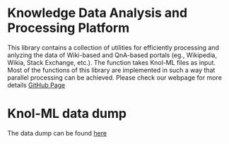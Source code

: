 # Knowledge Data Analysis and Processing Platform
This library contains a collection of utilities for efficiently processing and anlyzing the data of Wiki-based and QnA-based portals (eg., Wikipedia, Wikia, Stack Exchange, etc.). The function takes Knol-ML files as input. Most of the functions of this library are implemented in such a way that parallel processing can be achieved.
Please check our webpage for more details [GitHub Page](https://kdap.github.io/)

# Knol-ML data dump

The data dump can be found [here](https://archive.org/details/KnolML)

